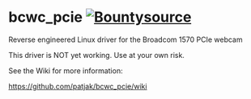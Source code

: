 # bcwc_pcie [![Bountysource](https://www.bountysource.com/badge/team?team_id=50420&style=bounties_received)](https://www.bountysource.com/teams/bcwc_pcie/issues?utm_source=bcwc_pcie&utm_medium=shield&utm_campaign=bounties_received)

Reverse engineered Linux driver for the Broadcom 1570 PCIe webcam

This driver is NOT yet working. Use at your own risk.

See the Wiki for more information:

https://github.com/patjak/bcwc_pcie/wiki
